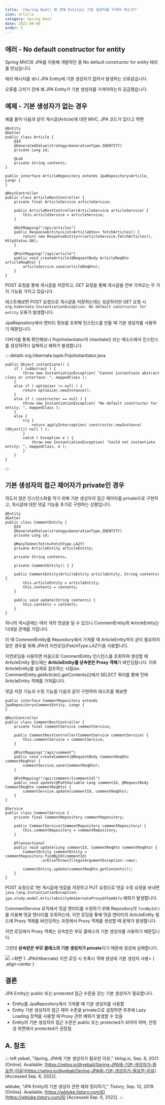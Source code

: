 ```yaml
---
title: '[Spring Boot] 왜 JPA Entity는 기본 생성자를 가져야 하는가?'
icon: article
category: Spring Boot
date: 2022-09-06
order: 5
---
```


## 에러 - No default constructor for entity
Spring MVC와 JPA를 이용해 개발하던 중 No default constructor for entity 에러를 만났습니다.

에러 메시지를 보니 JPA Entity에 기본 생성자가 없어서 발생하는 오류같습니다. 

오류를 고치기 전에 왜 JPA Entity가 기본 생성자를 가져야하는지 궁금했습니다.

## 예제 - 기본 생성자가 없는 경우
예를 들어 다음과 같이 게시글(Article)에 대한 MVC, JPA 코드가 있다고 하면

```java:no-line-numbers
@Entity
@Getter
public class Article {
    @Id
    @GeneratedValue(strategy=GenerationType.IDENTITY)
    private Long id;

    @Lob
    private String contents;
}

public interface ArticleRepository extends JpaRepository<Article, Long> {
}

@RestController
public class ArticleRestController {
    private final ArticleService articleService;

    public ArticleRestController(ArticleService articleService) {
        this.articleService = articleService;
    }

    @GetMapping("/api/articles")
    public ResponseEntity<List<ArticleDto>> fetchArticles() {
        return new ResponseEntity<>(articleService.fetchArticles(), HttpStatus.OK);
    }

    @PostMapping("/api/article")
    public void createArticle(@RequestBody ArticleReqDto articleReqDto) {
        articleService.save(articleReqDto);
    }
}
```

POST 요청을 통해 게시글을 저장하고, GET 요청을 통해 게시글을 전부 가져오는 두 가지 기능을 가지고 있습니다.

테스트해보면 POST 요청으로 게시글을 저장하는데는 성공하지만 GET 요청 시 `org.hibernate.InstantiationException: No default constructor for entity` 오류가 발생합니다.

JpaRepository에서 엔티티 정보를 조회해 인스턴스를 만들 때 기본 생성자를 사용하기 때문입니다.

디버거를 통해 확인해보니 PojoInstantiator의 intantiate() 라는 메소드에서 인스턴스를 생성하려다 실패하고 예외가 발생합니다.

::: details org.hibernate.tuple.PojoInstantiator.java
```java:no-line-numbers
public Object instantiate() {
    if ( isAbstract ) {
        throw new InstantiationException( "Cannot instantiate abstract class or interface: ", mappedClass );
    }
    else if ( optimizer != null ) {
        return optimizer.newInstance();
    }
    else if ( constructor == null ) {
        throw new InstantiationException( "No default constructor for entity: ", mappedClass );
    }
    else {
        try {
            return applyInterception( constructor.newInstance( (Object[]) null ) );
        }
        catch ( Exception e ) {
            throw new InstantiationException( "Could not instantiate entity: ", mappedClass, e );
        }
    }
}
```
:::

## 기본 생성자의 접근 제어자가 private인 경우

의도치 않은 인스턴스화를 막기 위해 기본 생성자의 접근 제어자를 private으로 구현하고, 게시글에 대한 댓글 기능을 추가로 구현하는 상황입니다.

```java:no-line-numbers
@Entity
@Getter
public class CommentEntity {
    @Id
    @GeneratedValue(strategy=GenerationType.IDENTITY)
    private Long id;

    @ManyToOne(fetch=FetchType.LAZY)
    private ArticleEntity articleEntity;

    private String contents;

    private CommentEntity() { }

    public CommentEntity(ArticleEntity articleEntity, String contents) {
        this.articleEntity = articleEntity;
        this.contents = contents;
    }

    public void update(String contents) {
        this.contents = contents;
    }
}
```

하나의 게시글에는 여러 개의 댓글을 달 수 있으니 CommentEntity와 ArticleEntity는 다대일 관계를 가집니다.

이 때 CommentEntity를 Repository에서 가져올 때 ArticleEnttiy까지 굳이 필요하지 않은 경우를 위해 JPA의 지연로딩(FetchType.LAZY)을 사용합니다.

지연로딩을 사용하면 처음으로 CommentEntity 인스턴스를 조회하여 생성할 때 ArticleEntity 필드에는 **ArticleEntity를 상속받은 Proxy 객체**가 바인딩됩니다. 이후 ArticleEntity를 실제로 참조하는 시점(ex. CommentEntity.getArticle().getContents())에서 SELECT 쿼리를 통해 진짜 ArticleEntity 객체를 가져옵니다.

댓글 저장 기능과 수정 기능을 다음과 같이 구현하여 테스트를 해보면

```java:no-line-numbers
public interface CommentRepository extends JpaRepository<CommentEntity, Long> {
}

@RestController
public class CommentRestController {
    private final CommentService commentService;

    public CommentRestController(CommentService commentService) {
        this.commentService = commentService;
    }

    @PostMapping("/api/comment")
    public void createComment(@RequestBody CommentReqDto commentReqDto) {
        commentService.save(CommentReqDto);
    }

    @PutMapping("/api/comment/{commentId}")
    public void update(@PathVariable Long commentId, @RequestBody CommentReqDto commentReqDto) {
        commentService.update(commentId, commentReqDto);
    }
}

@Service
public class CommentService {
    private final CommentRepository commentRepository;

    public CommentService(CommentRepository commentRepository) {
        this.commentRepository = commentRepository;
    }

    @Transactional
    public void update(Long commentId, CommentReqDto commentReqDto) {
        CommentEntity commentEntity = commentRepository.findById(commentId)
                .orElseThrow(IllegalArgumentException::new);
        
        commentEntity.update(commentReqDto.getContents());
    }
}
```

POST 요청으로 1번 게시글에 댓글을 저장하고 PUT 요청으로 댓글 수정 요청을 보내면 `java.lang.InstantiationException: jpa.study.model.ArticleEntity$HibernateProxy$FFpeW17u` 예외가 발생합니다.

CommentService 로직에서 댓글 엔티티를 수정하기 위해 Repository의 `findById()`를 이용해 댓글 엔티티를 조회하는데, 지연 로딩을 통해 댓글 엔티티의 ArticleEntity 필드에 Proxy 객체를 바인딩하는 과정에서 Proxy 객체를 생성할 때 문제가 발생합니다.

지연 로딩에서 Proxy 객체는 상속받은 부모 클래스의 기본 생성자를 사용하기 때문입니다.

그런데 **상속받은 부모 클래스의 기본 생성자가 private**이기 때문에 생성에 실패합니다.

![](https://drive.google.com/uc?export=view&id=15hZ_DkdofaTkVDcxGL8-TC9guBQxwUNk)
&lt;화면 1. JPA(Hibernate) 지연 로딩 시 프록시 객체 생성에 기본 생성자 사용&gt;
{ .align-center }

## 결론
JPA Entity는 public 또는 protected 접근 수준을 갖는 기본 생성자가 필요합니다.

- Entity를 JpaRepository에서 가져올 때 기본 생성자를 사용함
- Entity 기본 생성자의 접근 제어 수준을 private으로 설정하면 추후에 Lazy Loading 정책을 사용할 때 Proxy 관련 예외가 발생할 수 있음
- Entity의 기본 생성자의 접근 수준은 public 또는 protected가 되어야 하며, 안정성 측면에서 protected가 권장됨

## A. 참조
::: left
yebali, "Spring, JPA에 기본 생성자가 필요한 이유," *Velog.io*, Sep. 8, 2021. [Online]. Available: [https://velog.io/@yebali/Spring-JPA에-기본-생성자가-필요한-이유](https://velog.io/@yebali/Spring-JPA에-기본-생성자가-필요한-이유) [Accessed Sep. 6, 2022].

wbluke, "JPA Entity의 기본 생성자 관련 예외 정리하기," *Tistory*, Sep. 13, 2019. [Online]. Available: [https://wbluke.tistory.com/6](https://wbluke.tistory.com/6) [Accessed Sep. 6, 2022].
:::

<script setup lang="ts">
import DetailsOpen from "@DetailsOpen";
</script>

<DetailsOpen/>
